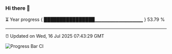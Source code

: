 ### Hi there 👋

⏳ Year progress { ████████████████▁▁▁▁▁▁▁▁▁▁▁▁▁▁ } 53.79 %

---

⏰ Updated on Wed, 16 Jul 2025 07:43:29 GMT

![Progress Bar CI](https://github.com/IshwaranRudhara/GIT-ACTION/workflows/Progress%20Bar%20CI/badge.svg)
